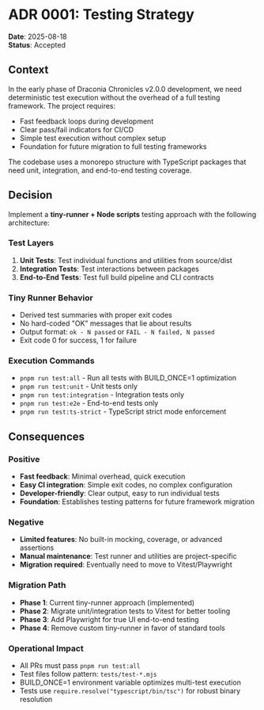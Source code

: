<!-- markdownlint-disable -->
# ADR 0001: Testing Strategy

**Date**: 2025-08-18  
**Status**: Accepted

## Context

In the early phase of Draconia Chronicles v2.0.0 development, we need deterministic test
execution without the overhead of a full testing framework. The project requires:


- Fast feedback loops during development
- Clear pass/fail indicators for CI/CD
- Simple test execution without complex setup
- Foundation for future migration to full testing frameworks

The codebase uses a monorepo structure with TypeScript packages that need unit,
integration, and end-to-end testing coverage.

## Decision

Implement a **tiny-runner + Node scripts** testing approach with the following
architecture:


### Test Layers

1. **Unit Tests**: Test individual functions and utilities from source/dist
2. **Integration Tests**: Test interactions between packages
3. **End-to-End Tests**: Test full build pipeline and CLI contracts


### Tiny Runner Behavior

- Derived test summaries with proper exit codes
- No hard-coded "OK" messages that lie about results
- Output format: `ok - N passed` or `FAIL - N failed, N passed`
- Exit code 0 for success, 1 for failure


### Execution Commands

- `pnpm run test:all` - Run all tests with BUILD_ONCE=1 optimization
- `pnpm run test:unit` - Unit tests only
- `pnpm run test:integration` - Integration tests only
- `pnpm run test:e2e` - End-to-end tests only
- `pnpm run test:ts-strict` - TypeScript strict mode enforcement

## Consequences


### Positive

- **Fast feedback**: Minimal overhead, quick execution
- **Easy CI integration**: Simple exit codes, no complex configuration
- **Developer-friendly**: Clear output, easy to run individual tests
- **Foundation**: Establishes testing patterns for future framework migration


### Negative

- **Limited features**: No built-in mocking, coverage, or advanced assertions
- **Manual maintenance**: Test runner and utilities are project-specific
- **Migration required**: Eventually need to move to Vitest/Playwright


### Migration Path

- **Phase 1**: Current tiny-runner approach (implemented)
- **Phase 2**: Migrate unit/integration tests to Vitest for better tooling
- **Phase 3**: Add Playwright for true UI end-to-end testing
- **Phase 4**: Remove custom tiny-runner in favor of standard tools


### Operational Impact

- All PRs must pass `pnpm run test:all`
- Test files follow pattern: `tests/test-*.mjs`
- BUILD_ONCE=1 environment variable optimizes multi-test execution
- Tests use `require.resolve("typescript/bin/tsc")` for robust binary resolution